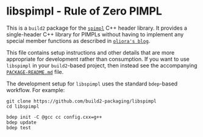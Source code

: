 # libspimpl - Rule of Zero PIMPL

This is a `build2` package for the [`spimpl`](https://github.com/oliora/samples/)
C++ header library. It provides a single-header C++ library for PIMPLs without having to implement any special member functions as described in [`oliora's blog`](https://oliora.github.io/2015/12/29/pimpl-and-rule-of-zero.html).

This file contains setup instructions and other details that are more
appropriate for development rather than consumption. If you want to use
`libspimpl` in your `build2`-based project, then instead see the accompanying
[`PACKAGE-README.md`](libspimpl/PACKAGE-README.md) file.

The development setup for `libspimpl` uses the standard `bdep`-based workflow.
For example:

```
git clone https://github.com/build2-packaging/libspimpl
cd libspimpl

bdep init -C @gcc cc config.cxx=g++
bdep update
bdep test
```
